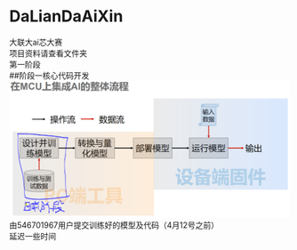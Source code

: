 # DaLianDaAiXin
大联大ai芯大赛  
项目资料请查看文件夹  
第一阶段  
##阶段一核心代码开发
![image](https://github.com/764codeteam/DaLianDaAiXin/blob/master/%E5%85%AC%E5%91%8A%E6%9D%BF%E5%9B%BE%E7%89%87/image1.PNG)
由546701967用户提交训练好的模型及代码（4月12号之前）  
延迟一些时间
